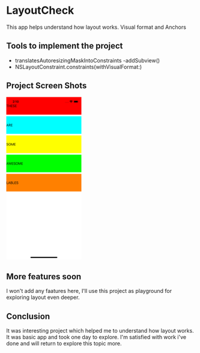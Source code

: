 # LayoutCheck
This app helps understand how layout works. Visual format and Anchors
## Tools to implement the project
  - translatesAutoresizingMaskIntoConstraints
  -addSubview()
  - NSLayoutConstraint.constraints(withVisualFormat:)
 
 ## Project Screen Shots
<img src="Screen1.png" width="200">

## More features soon 
I won't add any faatures here, I'll use this project as playground for exploring layout even deeper.
  
## Conclusion 
It was interesting project which helped me to understand how layout works.
It was basic app and took one day to explore.
I'm satisfied with work i've done and will return to explore this topic more.
